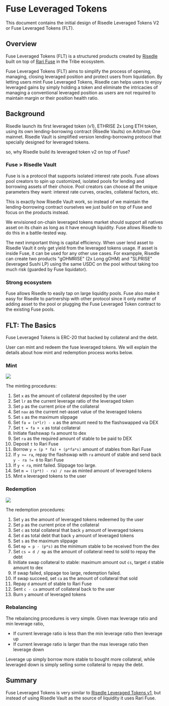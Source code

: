 # Fuse Leveraged Tokens

This document contains the initial design of Risedle Leveraged Tokens V2 or
Fuse Leveraged Tokens (FLT).

## Overview

Fuse Leveraged Tokens (FLT) is a structured products created by [Risedle](https://risedle.com)
built on top of [Rari Fuse](https://rari.app/fuse) in the Tribe ecosystem.

Fuse Leveraged Tokens (FLT) aims to simplify the process of opening, managing,
closing leveraged position and protect users from liquidation. By letting users
mint Fuse Leveraged Tokens, Risedle can helps users to enjoy leveraged gains by
simply holding a token and eliminate the intricacies of managing a conventional
leveraged position as users are not required to maintain margin or their position
health ratio.

## Background

Risedle launch its first leveraged token (v1), ETHRISE 2x Long ETH token, using its
own lending-borrowing contract (Risedle Vaults) on Arbitrum One mainnet.
Risedle Vault is simplified version lending-borrowing protocol that specially
designed for leveraged tokens.

so, why Risedle build its leveraged token v2 on top of Fuse?

### Fuse > Risedle Vault

Fuse is is a protocol that supports isolated interest rate pools. Fuse allows
pool creators to spin up customized, isolated pools for lending and borrowing
assets of their choice. Pool creators can choose all the unique parameters
they want: interest rate curves, oracles, collateral factors, etc.

This is exactly how Risedle Vault work, so instead of we maintain the
lending-borrowing contract ourselves we just build on top of Fuse and focus
on the products instead.

We envisioned on-chain leveraged tokens market should support all natives asset
on its chain as long as it have enough liquidity. Fuse allows Risedle to do this
in a battle-tested way.

The next inmportant thing is capital efficiency. When user lend asset to Risedle
Vault it only get yield from the leveraged tokens usage. If asset is inside Fuse,
it can be used for any other use cases. For exampple, Risedle can create two
products "gOHMRISE" (2x Long gOHM) and "SLPRISE" (leveraged Sushi LP) using the
same USDC on the pool without taking too much risk (guarded by Fuse liquidator).

### Strong ecosystem

Fuse allows Risedle to easily tap on large liquidity pools. Fuse also make it easy
for Risedle to partnership with other protocol since it only matter of adding
asset to the pool or plugging the Fuse Leveraged Token contract to the existing
Fuse pools.

## FLT: The Basics

Fuse Leveraged Tokens is ERC-20 that backed by collateral and the debt.

User can mint and redeem the fuse leveraged tokens. We will explain the details about
how mint and redemption process works below.

### Mint

[![](https://mermaid.ink/img/pako:eNptkc9uwjAMh1_FynWwB8iBwwbsMjSJbdIOvXiJaSPSpMsfKoR49zm03ZDAp0j-8vnn5CSU1ySkiPSTySlaGqwDtpUDrs9IYb5YrF8_JGyMS9Cb1IDy1mKigHaguM3Qw1tAZUnCC6UrBLpgFA3gQMwLfFE-36VG3XL1JWFtMTYQe-xupnL_nunascVgYJ0jh1pS56NJgNbemP6w-bTrkw_B9xATfluKt7G21OERUkOwKwFLvkfQPjMNqiG1Jw05GleDv6z8byiK8qrFocgcCCwdOErNN5LfkxunTSVmoqXQotH8R6fSqwTPbakSko-adphtqkTlzozmTvNiK22SD0Lu0EaaCczJvx-dEjKFTBM0_vNInX8By_SpGQ)](https://mermaid.live/edit/#pako:eNptkc9uwjAMh1_FynWwB8iBwwbsMjSJbdIOvXiJaSPSpMsfKoR49zm03ZDAp0j-8vnn5CSU1ySkiPSTySlaGqwDtpUDrs9IYb5YrF8_JGyMS9Cb1IDy1mKigHaguM3Qw1tAZUnCC6UrBLpgFA3gQMwLfFE-36VG3XL1JWFtMTYQe-xupnL_nunascVgYJ0jh1pS56NJgNbemP6w-bTrkw_B9xATfluKt7G21OERUkOwKwFLvkfQPjMNqiG1Jw05GleDv6z8byiK8qrFocgcCCwdOErNN5LfkxunTSVmoqXQotH8R6fSqwTPbakSko-adphtqkTlzozmTvNiK22SD0Lu0EaaCczJvx-dEjKFTBM0_vNInX8By_SpGQ)

The minting procedures:

1. Set `x` as the amount of collateral deposited by the user
1. Set `lr` as the current leverage ratio of the leveraged token
1. Set `p` as the current price of the collateral
1. Set `nav` as the current net-asset value of the leveraged tokens
1. Set `s` as the maximum slippage
1. Set `fa = (x*lr) - x` as the amount need to the flashswapped via DEX
1. Set `t = fa + x` as total collateral
1. Initiate flashswap `fa` amount to dex
1. Set `ra` as the required amount of stable to be paid to DEX
1. Deposit `t` to Rari Fuse
1. Borrow `y = (p * fa) + (p*fa*s)` amount of stables from Rari Fuse
1. If `y >= ra`, repay the flashswap with `ra` amount of stable and send back `y - ra != 0` to Rari Fuse
1. If `y < ra`, mint failed. Slippage too large.
1. Set `m = ((p*t) - ra) / nav` as minted amount of leveraged tokens
1. Mint `m` leveraged tokens to the user

### Redemption

[![](https://mermaid.ink/img/pako:eNptkctuwjAQRX9l5G3JD3jBpkA3lSqRVurCm8G-UKuOk_pBhRD_XpuEpkj1ypLPnJk7PgvdGwgpIr4yvMbK8iFwpzyV8xYRmuVy8_wqaQsDdORwROADDKX-Ez6OYCEK9_ASWDtIekIi3TvHqbCOhmA1RnAkmgpfrY__UpNutX6X1H7z8FeWeoqJd25CCzPb2uvD3UxbDpY2OaImGPhE6QNksEuUo_WHyTWV_MLNLfU83yyt7epmqlHDHkH-Lq_yYiE6hI6tKZs910olSt8OSshyNdhzdkkJ5S8FzYMphWtjUx-E3LOLWAjOqW9PXguZQsYNmn5noi4_QI2Sfg)](https://mermaid.live/edit/#pako:eNptkctuwjAQRX9l5G3JD3jBpkA3lSqRVurCm8G-UKuOk_pBhRD_XpuEpkj1ypLPnJk7PgvdGwgpIr4yvMbK8iFwpzyV8xYRmuVy8_wqaQsDdORwROADDKX-Ez6OYCEK9_ASWDtIekIi3TvHqbCOhmA1RnAkmgpfrY__UpNutX6X1H7z8FeWeoqJd25CCzPb2uvD3UxbDpY2OaImGPhE6QNksEuUo_WHyTWV_MLNLfU83yyt7epmqlHDHkH-Lq_yYiE6hI6tKZs910olSt8OSshyNdhzdkkJ5S8FzYMphWtjUx-E3LOLWAjOqW9PXguZQsYNmn5noi4_QI2Sfg)

The redemption procedures:

1. Set `y` as the amount of leveraged tokens redeemed by the user
1. Set `p` as the current price of the collateral
1. Set `c` as total collateral that back `y` amount of leveraged tokens
1. Set `d` as total debt that back `y` amount of leveraged tokens
1. Set `s` as the maximum slippage
1. Set `mp = p - (p*s)` as the minimum stable to be received from the dex
1. Set `cs = d / mp` as the amount of collateral need to sold to repay the debt
1. Initiate swap collateral to stable: maximum amount out `cs`, target `d` stable amount to dex
1. If swap failed, slippage too large, redemption failed.
1. If swap succeed, set `ca` as the amount of collateral that sold
1. Repay `d` amount of stable to Rari Fuse
1. Sent `c - ca` amount of collateral back to the user
1. Burn `y` amount of leveraged tokens

### Rebalancing

The rebalancing procedures is very simple. Given max leverage ratio and min leverage ratio,

- If current leverage ratio is less than the min leverage ratio then leverage up
- If current leverage ratio is larger than the max leverage ratio then leverage down

Leverage up simply borrow more stable to bought more collateral, while leveraged down
is simply selling some collateral to repay the debt.

## Summary

Fuse Leveraged Tokens is very similar to [Risedle Leveraged Tokens v1](https://docs.risedle.com/),
but instead of using Risedle Vault as the source of liquidity it uses Rari Fuse.
